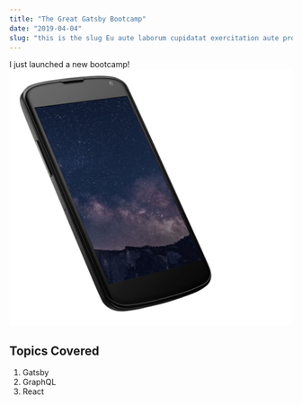 ```yaml
---
title: "The Great Gatsby Bootcamp"
date: "2019-04-04"
slug: "this is the slug Eu aute laborum cupidatat exercitation aute proident.Excepteur irure aliquip ut labore ut non magna exercitation nisi eiusmod culpa pariatur consequat in."
---
```


I just launched a new bootcamp!
![](../images/2.jpg)
## Topics Covered

1. Gatsby
2. GraphQL
3. React